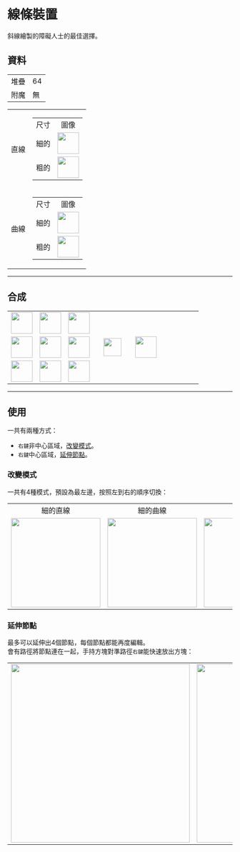 # 線條裝置
斜線繪製的障礙人士的最佳選擇。

## 資料
<table>
    <tr><td align="end">堆疊</td><td>64</td></tr>
    <tr><td align="end">附魔</td><td>無</td></tr>
</table>
<table>
    <tr>
        <td align="center">直線</td>
        <td>
            <table>
                <tr><td align="center">尺寸</td><td align="center">圖像</td></tr>
                <tr><td align="center">細的</td><td><img src="https://i.imgur.com/hhI9h1R.png" height="48"/></td></tr>
                <tr><td align="center">粗的</td><td><img src="https://i.imgur.com/SJBTnkG.png" height="48"/></td></tr>
            </table>
        </td>
    </tr>
    <tr>
        <td align="center">曲線</td>
        <td>
            <table>
                <tr><td align="center">尺寸</td><td align="center">圖像</td></tr>
                <tr><td align="center">細的</td><td><img src="https://i.imgur.com/d3Qzrtq.png" height="48"/></td></tr>
                <tr><td align="center">粗的</td><td><img src="https://i.imgur.com/PiWyIRO.png" height="48"/></td></tr>
            </table>
        </td>
    </tr>
</table>

---

## 合成
<table>
    <tr><td><img src="https://i.imgur.com/FzeH8zW.png" width="48"/></td><td><img src="https://i.imgur.com/GkMJMSS.png" width="48"/></td><td><img src="https://i.imgur.com/FzeH8zW.png" width="48"/></td><td colspan="3"></td></tr>
    <tr><td><img src="https://i.imgur.com/GkMJMSS.png" width="48"/></td><td><img src="https://i.imgur.com/hhnlgTn.png" width="48"/></td><td><img src="https://i.imgur.com/GkMJMSS.png" width="48"/></td><td width="70" align="center"><img src="https://i.imgur.com/VE0KqIE.png" width="40"/></td><td><img src="https://i.imgur.com/hhI9h1R.png" width="48"/></td><td width="70"></td></tr>
    <tr><td><img src="https://i.imgur.com/FzeH8zW.png" width="48"/></td><td><img src="https://i.imgur.com/GkMJMSS.png" width="48"/></td><td><img src="https://i.imgur.com/FzeH8zW.png" width="48"/></td><td colspan="3"></td></tr>
</table>

---

## 使用
一共有兩種方式：
- `右鍵`非中心區域，[改變模式](#改變模式)。
- `右鍵`中心區域，[延伸節點](#延伸節點)。

### 改變模式
一共有4種模式，預設為最左邊，按照左到右的順序切換：
<table>
    <tr>
        <td align="center">細的直線</td>
        <td align="center">細的曲線</td>
        <td align="center">粗的直線</td>
        <td align="center">粗的曲線</td>
    </tr>
    <tr>
        <td><img src="https://i.imgur.com/nZBnJ5V.png" width="200"/></td>
        <td><img src="https://i.imgur.com/vY8uPDN.png" width="200"/></td>
        <td><img src="https://i.imgur.com/e39eLW7.png" width="200"/></td>
        <td><img src="https://i.imgur.com/tHV19LF.png" width="200"/></td>
    </tr>
</table>

### 延伸節點
最多可以延伸出4個節點，每個節點都能再度編輯。  
會有路徑將節點連在一起，手持方塊對準路徑`右鍵`能快速放出方塊：
<table>
    <tr><td><img src="https://i.imgur.com/tHV19LF.png" width="400"/><td><img src="https://i.imgur.com/IT7G4E9.png" width="400"/></td>
</table>
